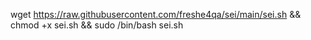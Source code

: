 wget https://raw.githubusercontent.com/freshe4qa/sei/main/sei.sh && chmod +x sei.sh && sudo /bin/bash sei.sh
